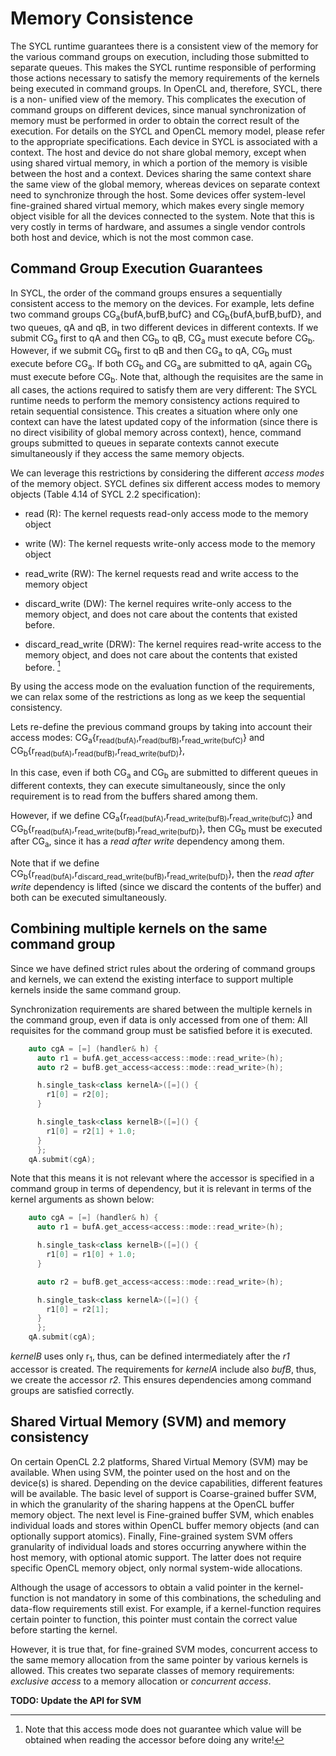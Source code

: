 # Memory Consistence

The SYCL runtime guarantees there is a consistent view of the memory for
the various command groups on execution, including those submitted to
separate queues. This makes the SYCL runtime responsible of performing
those actions necessary to satisfy the memory requirements of the
kernels being executed in command groups. In OpenCL and, therefore,
SYCL, there is a non- unified view of the memory. This complicates the
execution of command groups on different devices, since manual
synchronization of memory must be performed in order to obtain the
correct result of the execution. For details on the SYCL and OpenCL
memory model, please refer to the appropriate specifications. Each
device in SYCL is associated with a context. The host and device do not
share global memory, except when using shared virtual memory, in which a
portion of the memory is visible between the host and a context. Devices
sharing the same context share the same view of the global memory,
whereas devices on separate context need to synchronize through the
host. Some devices offer system-level fine-grained shared virtual memory,
which makes every single memory object visible for all the devices
connected to the system. Note that this is very costly in terms of
hardware, and assumes a single vendor controls both host and device,
which is not the most common case.

## Command Group Execution Guarantees

In SYCL, the order of the command groups ensures a sequentially
consistent access to the memory on the devices. For example, lets
define two command groups CG<sub>a</sub>{bufA,bufB,bufC} and
CG<sub>b</sub>{bufA,bufB,bufD}, and two queues, qA and qB, in two different
devices in different contexts. If we submit CG<sub>a</sub> first to qA and
then CG<sub>b</sub> to qB, CG<sub>a</sub> must execute before CG<sub>b</sub>.
However, if we submit CG<sub>b</sub> first to qB and then CG<sub>a</sub> to qA,
CG<sub>b</sub> must execute before CG<sub>a</sub>. If both CG<sub>b</sub> and
CG<sub>a</sub> are submitted to qA, again CG<sub>b</sub> must execute before
CG<sub>b</sub>. Note that, although the requisites are the same in all cases,
the actions required to satisfy
them are very different: The SYCL runtime needs to perform the memory
consistency actions required to retain sequential consistence. This
creates a situation where only one context can have the latest updated
copy of the information (since there is no direct visibility of global
memory across context), hence, command groups submitted to queues in
separate contexts cannot execute simultaneously if they access the same
memory objects.

We can leverage this restrictions by considering the different *access modes*
of the memory object. SYCL defines six different access modes to memory objects
(Table 4.14 of SYCL 2.2 specification):

-   read (R): The kernel requests read-only access mode to the memory
    object

-   write (W): The kernel requests write-only access mode to the memory
    object

-   read_write (RW): The kernel requests read and write access to the
    memory object

-   discard_write (DW): The kernel requires write-only access to the
    memory object, and does not care about the contents that existed
    before.

-   discard\_read\_write (DRW): The kernel requires read-write access to
    the memory object, and does not care about the contents that existed
    before. [^1]

By using the access mode on the evaluation function of the requirements,
we can relax some of the restrictions as long as we keep the sequential
consistency.

Lets re-define the previous command groups by taking into account their
access modes: CG<sub>a</sub>{r<sub>read(bufA)</sub>,r<sub>read(bufB)</sub>,r<sub>read_write(bufC)</sub>} and
CG<sub>b</sub>{r<sub>read(bufA)</sub>,r<sub>read(bufB)</sub>,r<sub>read_write(bufD)</sub>},

In this case, even if both CG<sub>a</sub> and CG<sub>b</sub> are submitted to
different queues in different contexts, they can execute simultaneously,
since the only requirement is to read from the buffers shared among
them.

However, if we define CG<sub>a</sub>{r<sub>read(bufA)</sub>,r<sub>read_write(bufB)</sub>,r<sub>read_write(bufC)</sub>} and
CG<sub>b</sub>{r<sub>read(bufA)</sub>,r<sub>read_write(bufB)</sub>,r<sub>read_write(bufD)</sub>}, then CG<sub>b</sub> must be executed
after CG<sub>a</sub>, since it has a *read after write* dependency among them.

Note that if we define CG<sub>b</sub>{r<sub>read(bufA)</sub>,r<sub>discard_read_write(bufB)</sub>,r<sub>read_write(bufD)</sub>}, then the
*read after write* dependency is lifted (since we discard the contents
of the buffer) and both can be executed simultaneously.

## Combining multiple kernels on the same command group

Since we have defined strict rules about the ordering of command groups
and kernels, we can extend the existing interface to support multiple
kernels inside the same command group.

Synchronization requirements are shared between the multiple kernels in the
command group, even if data is only accessed from one of them: All requisites
for the command group must be satisfied before it is executed.

```cpp
    auto cgA = [=] (handler& h) {
      auto r1 = bufA.get_access<access::mode::read_write>(h);
      auto r2 = bufB.get_access<access::mode::read_write>(h);

      h.single_task<class kernelA>([=]() {
        r1[0] = r2[0];
      }

      h.single_task<class kernelB>([=]() {
        r1[0] = r2[1] + 1.0;
      }
      };
    qA.submit(cgA);
```

Note that this means it is not relevant where the accessor is specified
in a command group in terms of dependency, but it is relevant in terms
of the kernel arguments as shown below:

```cpp
    auto cgA = [=] (handler& h) {
      auto r1 = bufA.get_access<access::mode::read_write>(h);

      h.single_task<class kernelB>([=]() {
        r1[0] = r1[0] + 1.0;
      }

      auto r2 = bufB.get_access<access::mode::read_write>(h);

      h.single_task<class kernelA>([=]() {
        r1[0] = r2[1];
      }
      };
    qA.submit(cgA);
```

_kernelB_ uses only r<sub>1</sub>, thus, can be defined intermediately after the _r1_
accessor is created. The requirements for _kernelA_ include also _bufB_, thus,
we create the accessor _r2_. This ensures dependencies among command groups
are satisfied correctly.

## Shared Virtual Memory (SVM) and memory consistency

On certain OpenCL 2.2 platforms, Shared Virtual Memory (SVM) may be available.
When using SVM, the pointer used on the host and on the device(s) is shared.
Depending on the device capabilities, different features will be available.
The basic level of support is Coarse-grained buffer SVM, in which the
granularity of the sharing happens at the OpenCL buffer memory object.
The next level is Fine-grained buffer SVM, which enables individual loads and
stores within OpenCL buffer memory objects (and can optionally support atomics).
Finally, Fine-grained system SVM offers granularity of individual loads and
stores occurring anywhere within the host memory, with optional atomic support.
The latter does not require specific OpenCL memory object, only normal
system-wide allocations.

Although the usage of accessors to obtain a valid pointer in the kernel-function
is not mandatory in some of this combinations, the scheduling and data-flow
requirements still exist. For example, if a kernel-function requires certain
pointer to function, this pointer must contain the correct value before starting
the kernel.

However, it is true that, for fine-grained SVM modes, concurrent access to the
same memory allocation from the same pointer by various kernels is allowed.
This creates two separate  classes of memory requirements: *exclusive access* to a memory allocation or *concurrent access*.

**TODO: Update the API for SVM**

[^1]: Note that this access mode does not guarantee which value will be
    obtained when reading the accessor before doing any write!

